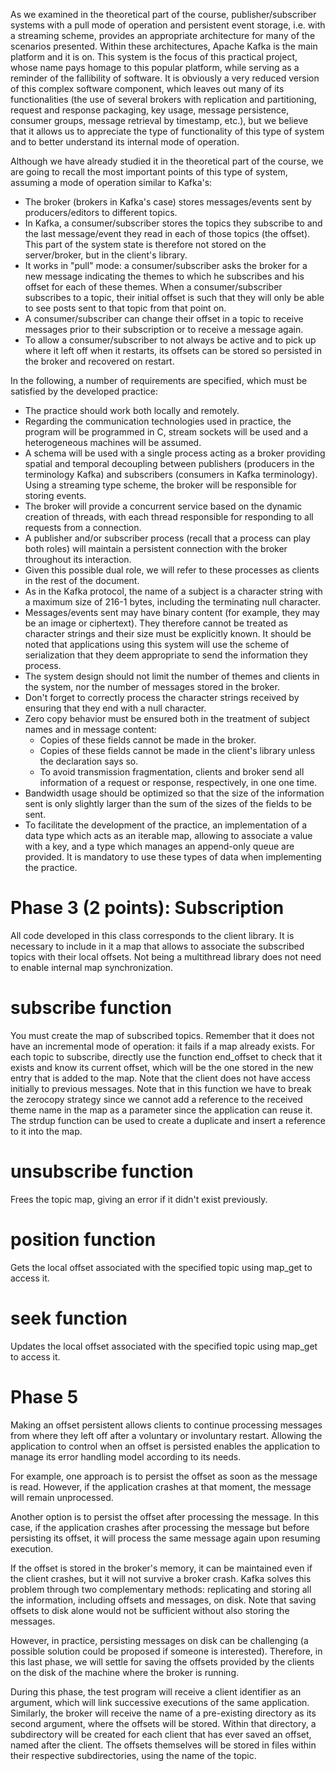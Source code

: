 As we examined in the theoretical part of the course, publisher/subscriber
systems with a pull mode of operation and persistent event storage, i.e. with a
streaming scheme, provides an appropriate architecture for many of the scenarios
presented. Within these architectures, Apache Kafka is the main platform and it
is on. This system is the focus of this practical project, whose name pays
homage to this popular platform, while serving as a reminder of the fallibility
of software. It is obviously a very reduced version of this complex software
component, which leaves out many of its functionalities (the use of several
brokers with replication and partitioning, request and response packaging,
key usage, message persistence, consumer groups, message retrieval by timestamp,
etc.), but we believe that it allows us to appreciate the type of functionality
of this type of system and to better understand its internal mode of operation.


Although we have already studied it in the theoretical part of the course, we
are going to recall the most important points of this type of system, assuming
a mode of operation similar to Kafka's:

- The broker (brokers in Kafka's case) stores messages/events sent by
  producers/editors to different topics.
- In Kafka, a consumer/subscriber stores the topics they subscribe to and the
  last message/event they read in each of those topics (the offset). This part
  of the system state is therefore not stored on the server/broker, but in the
  client's library.
- It works in "pull" mode: a consumer/subscriber asks the broker for a new
  message indicating the themes to which he subscribes and his offset for each
  of these themes. When a consumer/subscriber subscribes to a topic, their
  initial offset is such that they will only be able to see posts sent to that
  topic from that point on.
- A consumer/subscriber can change their offset in a topic to receive messages
  prior to their subscription or to receive a message again.
- To allow a consumer/subscriber to not always be active and to pick up where it
  left off when it restarts, its offsets can be stored so persisted in the
  broker and recovered on restart.

In the following, a number of requirements are specified, which must be
satisfied by the developed practice:
- The practice should work both locally and remotely.
- Regarding the communication technologies used in practice, the program will be
  programmed in C, stream sockets will be used and a heterogeneous machines will
  be assumed.
- A schema will be used with a single process acting as a broker providing
  spatial and temporal decoupling between publishers (producers in the
  terminology Kafka) and subscribers (consumers in Kafka terminology). Using a
  streaming type scheme, the broker will be responsible for storing events.
- The broker will provide a concurrent service based on the dynamic creation of
  threads, with each thread responsible for responding to all requests from a
  connection.
- A publisher and/or subscriber process (recall that a process can play both
  roles) will maintain a persistent connection with the broker throughout its
  interaction.
- Given this possible dual role, we will refer to these processes as clients in
  the rest of the document.
- As in the Kafka protocol, the name of a subject is a character string with a
  maximum size of 216-1 bytes, including the terminating null character.
- Messages/events sent may have binary content (for example, they may be an
  image or ciphertext). They therefore cannot be treated as character strings
  and their size must be explicitly known. It should be noted that applications
  using this system will use the scheme of serialization that they deem
  appropriate to send the information they process.
- The system design should not limit the number of themes and clients in the
  system, nor the number of messages stored in the broker.
- Don't forget to correctly process the character strings received by ensuring
  that they end with a null character.
- Zero copy behavior must be ensured both in the treatment of subject names and
  in message content:
    - Copies of these fields cannot be made in the broker.
    - Copies of these fields cannot be made in the client's library
      unless the declaration says so.
    - To avoid transmission fragmentation, clients and broker send all
      information of a request or response, respectively, in one one time.
- Bandwidth usage should be optimized so that the size of the information sent
  is only slightly larger than the sum of the sizes of the fields to be sent.
- To facilitate the development of the practice, an implementation of a data
  type which acts as an iterable map, allowing to associate a value with a key,
  and a type which manages an append-only queue are provided. It is mandatory
  to use these types of data when implementing the practice.


# Phase 3 (2 points): Subscription
All code developed in this class corresponds to the client library. It is
necessary to include in it a map that allows to associate the subscribed topics
with their local offsets. Not being a multithread library does not need to
enable internal map synchronization.

# subscribe function
You must create the map of subscribed topics. Remember that it does not have an
incremental mode of operation: it fails if a map already exists. For each topic
to subscribe, directly use the function end_offset to check that it exists and
know its current offset, which will be the one stored in the new entry that is
added to the map. Note that the client does not have access initially to
previous messages. Note that in this function we have to break the zerocopy
strategy since we cannot add a reference to the received theme name in the map
as a parameter since the application can reuse it. The strdup function can be
used to create a duplicate and insert a reference to it into the map.

# unsubscribe function
Frees the topic map, giving an error if it didn't exist previously.

# position function
Gets the local offset associated with the specified topic using map_get to access it.

# seek function
Updates the local offset associated with the specified topic using map_get to access it.


# Phase 5
Making an offset persistent allows clients to continue processing messages from
where they left off after a voluntary or involuntary restart. Allowing the
application to control when an offset is persisted enables the application to
manage its error handling model according to its needs.

For example, one approach is to persist the offset as soon as the message is
read. However, if the application crashes at that moment, the message will
remain unprocessed.

Another option is to persist the offset after processing the message. In this
case, if the application crashes after processing the message but before
persisting its offset, it will process the same message again upon resuming
execution.

If the offset is stored in the broker's memory, it can be maintained even if the
client crashes, but it will not survive a broker crash. Kafka solves this
problem through two complementary methods: replicating and storing all the
information, including offsets and messages, on disk. Note that saving offsets
to disk alone would not be sufficient without also storing the messages.

However, in practice, persisting messages on disk can be challenging (a possible
solution could be proposed if someone is interested). Therefore, in this last
phase, we will settle for saving the offsets provided by the clients on the disk
of the machine where the broker is running.

During this phase, the test program will receive a client identifier as an
argument, which will link successive executions of the same application.
Similarly, the broker will receive the name of a pre-existing directory as its
second argument, where the offsets will be stored. Within that directory, a
subdirectory will be created for each client that has ever saved an offset,
named after the client. The offsets themselves will be stored in files within
their respective subdirectories, using the name of the topic.